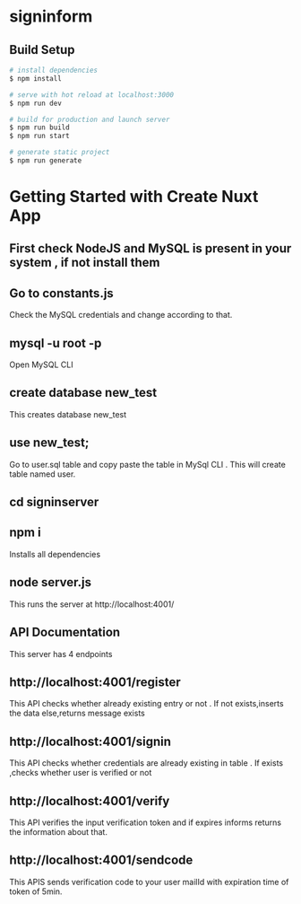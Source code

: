 # signinform

## Build Setup

```bash
# install dependencies
$ npm install

# serve with hot reload at localhost:3000
$ npm run dev

# build for production and launch server
$ npm run build
$ npm run start

# generate static project
$ npm run generate
```

# Getting Started with Create Nuxt App

## First check NodeJS and MySQL is present in your system , if not install them

## Go to constants.js

Check the MySQL credentials and change according to that.

## mysql -u root -p

Open MySQL CLI

## create database new_test

This creates database new_test

## use new_test;

Go to user.sql table and copy paste the table in MySql CLI . This will create table named user.

## cd signinserver

## npm i

Installs all dependencies

## node server.js

This runs the server at http://localhost:4001/

## API Documentation

This server has 4 endpoints

## http://localhost:4001/register

This API checks whether already existing entry or not . If not exists,inserts the data else,returns message exists

## http://localhost:4001/signin

This API checks whether credentials are already existing in table . If exists ,checks whether user is verified or not

## http://localhost:4001/verify

This API verifies the input verification token and if expires informs returns the information about that.

## http://localhost:4001/sendcode

This APIS sends verification code to your user mailId with expiration time of token of 5min.

